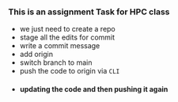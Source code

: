 ### This is an assignment Task for HPC class 
* we just need to create a repo 
* stage all the edits for commit
* write a commit message   
* add origin
* switch branch to main
* push the code to origin via `CLI` 
* #### updating the code and then pushing it again 